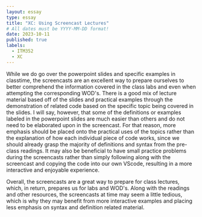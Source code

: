 ```yaml
---
layout: essay
type: essay
title: "XC: Using Screencast Lectures"
# All dates must be YYYY-MM-DD format!
date: 2023-10-11
published: true
labels:
  - ITM352
  - XC
---
```


While we do go over the powerpoint slides and specific examples in classtime, the screencasts are an excellent way to prepare ourselves to better comprehend the information covered in the class labs and even when attempting the corresponding WOD's. There is a good mix of lecture material based off of the slides and practical examples through the demonstration of related code based on the specific topic being covered in the slides. I will say, however, that some of the definitions or examples labeled in the powerpoint slides are much easier than others and do not need to be elaborated upon in the screencast. For that reason, more emphasis should be placed onto the practical uses of the topics rather than the explanation of how each individual piece of code works, since we should already grasp the majority of definitions and syntax from the pre-class readings. It may also be beneficial to have small practice problems during the screencasts rather than simply following along with the screencast and copying the code into our own VScode, resulting in a more interactive and enjoyable experience. 

Overall, the screencasts are a great way to prepare for class lectures, which, in return, prepares us for labs and WOD's. Along with the readings and other resources, the screencasts at time may seem a little tedious, which is why they may benefit from more interactive examples and placing less emphasis on syntax and definition related material.
